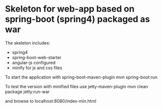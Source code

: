 Skeleton for web-app based on spring-boot (spring4) packaged as war
===================================================================

The skeleton includes:
- spring4
- spring-boot-web-starter
- angular-js configured
- minify for js and css files

To start the application with spring-boot-maven-plugin
mvn spring-boot:run

To test the version with minified files use jetty-maven-plugin
mvn clean package jetty:run-war

and browse to localhost:8080/index-min.html